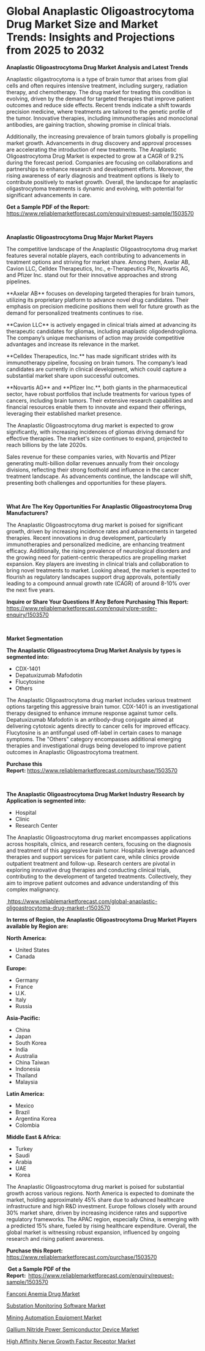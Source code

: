 <p><h1>Global Anaplastic Oligoastrocytoma Drug Market Size and Market Trends: Insights and Projections from 2025 to 2032</h1></p><p><strong>Anaplastic Oligoastrocytoma Drug Market Analysis and Latest Trends</strong></p>
<p><p>Anaplastic oligastrocytoma is a type of brain tumor that arises from glial cells and often requires intensive treatment, including surgery, radiation therapy, and chemotherapy. The drug market for treating this condition is evolving, driven by the demand for targeted therapies that improve patient outcomes and reduce side effects. Recent trends indicate a shift towards precision medicine, where treatments are tailored to the genetic profile of the tumor. Innovative therapies, including immunotherapies and monoclonal antibodies, are gaining traction, showing promise in clinical trials.</p><p>Additionally, the increasing prevalence of brain tumors globally is propelling market growth. Advancements in drug discovery and approval processes are accelerating the introduction of new treatments. The Anaplastic Oligoastrocytoma Drug Market is expected to grow at a CAGR of 9.2% during the forecast period. Companies are focusing on collaborations and partnerships to enhance research and development efforts. Moreover, the rising awareness of early diagnosis and treatment options is likely to contribute positively to market growth. Overall, the landscape for anaplastic oligastrocytoma treatments is dynamic and evolving, with potential for significant advancements in care.</p></p>
<p><strong>Get a Sample PDF of the Report:&nbsp;</strong> <a href="https://www.reliablemarketforecast.com/enquiry/request-sample/1503570?utm_campaign=1875&utm_medium=2&utm_source=Github&utm_content=ia&utm_term=23032025&utm_id=anaplastic-oligoastrocytoma-drug">https://www.reliablemarketforecast.com/enquiry/request-sample/1503570</a></p>
<p>&nbsp;</p>
<p><strong>Anaplastic Oligoastrocytoma Drug Major Market Players</strong></p>
<p><p>The competitive landscape of the Anaplastic Oligoastrocytoma drug market features several notable players, each contributing to advancements in treatment options and striving for market share. Among them, Axelar AB, Cavion LLC, Celldex Therapeutics, Inc., e-Therapeutics Plc, Novartis AG, and Pfizer Inc. stand out for their innovative approaches and strong pipelines.</p><p>**Axelar AB** focuses on developing targeted therapies for brain tumors, utilizing its proprietary platform to advance novel drug candidates. Their emphasis on precision medicine positions them well for future growth as the demand for personalized treatments continues to rise.</p><p>**Cavion LLC** is actively engaged in clinical trials aimed at advancing its therapeutic candidates for gliomas, including anaplastic oligodendroglioma. The company’s unique mechanisms of action may provide competitive advantages and increase its relevance in the market.</p><p>**Celldex Therapeutics, Inc.** has made significant strides with its immunotherapy pipeline, focusing on brain tumors. The company’s lead candidates are currently in clinical development, which could capture a substantial market share upon successful outcomes.</p><p>**Novartis AG** and **Pfizer Inc.**, both giants in the pharmaceutical sector, have robust portfolios that include treatments for various types of cancers, including brain tumors. Their extensive research capabilities and financial resources enable them to innovate and expand their offerings, leveraging their established market presence.</p><p>The Anaplastic Oligoastrocytoma drug market is expected to grow significantly, with increasing incidences of gliomas driving demand for effective therapies. The market's size continues to expand, projected to reach billions by the late 2020s.</p><p>Sales revenue for these companies varies, with Novartis and Pfizer generating multi-billion dollar revenues annually from their oncology divisions, reflecting their strong foothold and influence in the cancer treatment landscape. As advancements continue, the landscape will shift, presenting both challenges and opportunities for these players.</p></p>
<p>&nbsp;</p>
<p><strong>What Are The Key Opportunities For Anaplastic Oligoastrocytoma Drug Manufacturers?</strong></p>
<p><p>The Anaplastic Oligoastrocytoma drug market is poised for significant growth, driven by increasing incidence rates and advancements in targeted therapies. Recent innovations in drug development, particularly immunotherapies and personalized medicine, are enhancing treatment efficacy. Additionally, the rising prevalence of neurological disorders and the growing need for patient-centric therapeutics are propelling market expansion. Key players are investing in clinical trials and collaboration to bring novel treatments to market. Looking ahead, the market is expected to flourish as regulatory landscapes support drug approvals, potentially leading to a compound annual growth rate (CAGR) of around 8-10% over the next five years.</p></p>
<p><strong>Inquire or Share Your Questions If Any Before Purchasing This Report:</strong> <a href="https://www.reliablemarketforecast.com/enquiry/pre-order-enquiry/1503570?utm_campaign=1875&utm_medium=2&utm_source=Github&utm_content=ia&utm_term=23032025&utm_id=anaplastic-oligoastrocytoma-drug">https://www.reliablemarketforecast.com/enquiry/pre-order-enquiry/1503570</a></p>
<p>&nbsp;</p>
<p><strong>Market Segmentation</strong></p>
<p><strong>The Anaplastic Oligoastrocytoma Drug Market Analysis by types is segmented into:</strong></p>
<p><ul><li>CDX-1401</li><li>Depatuxizumab Mafodotin</li><li>Flucytosine</li><li>Others</li></ul></p>
<p><p>The Anaplastic Oligoastrocytoma drug market includes various treatment options targeting this aggressive brain tumor. CDX-1401 is an investigational therapy designed to enhance immune response against tumor cells. Depatuxizumab Mafodotin is an antibody-drug conjugate aimed at delivering cytotoxic agents directly to cancer cells for improved efficacy. Flucytosine is an antifungal used off-label in certain cases to manage symptoms. The "Others" category encompasses additional emerging therapies and investigational drugs being developed to improve patient outcomes in Anaplastic Oligoastrocytoma treatment.</p></p>
<p><strong>Purchase this Report:&nbsp;</strong><a href="https://www.reliablemarketforecast.com/purchase/1503570?utm_campaign=1875&utm_medium=2&utm_source=Github&utm_content=ia&utm_term=23032025&utm_id=anaplastic-oligoastrocytoma-drug">https://www.reliablemarketforecast.com/purchase/1503570</a></p>
<p>&nbsp;</p>
<p><strong>The Anaplastic Oligoastrocytoma Drug Market Industry Research by Application is segmented into:</strong></p>
<p><ul><li>Hospital</li><li>Clinic</li><li>Research Center</li></ul></p>
<p><p>The Anaplastic Oligoastrocytoma drug market encompasses applications across hospitals, clinics, and research centers, focusing on the diagnosis and treatment of this aggressive brain tumor. Hospitals leverage advanced therapies and support services for patient care, while clinics provide outpatient treatment and follow-up. Research centers are pivotal in exploring innovative drug therapies and conducting clinical trials, contributing to the development of targeted treatments. Collectively, they aim to improve patient outcomes and advance understanding of this complex malignancy.</p></p>
<p><a href="https://www.reliablemarketforecast.com/global-anaplastic-oligoastrocytoma-drug-market-r1503570?utm_campaign=1875&utm_medium=2&utm_source=Github&utm_content=ia&utm_term=23032025&utm_id=anaplastic-oligoastrocytoma-drug">&nbsp;https://www.reliablemarketforecast.com/global-anaplastic-oligoastrocytoma-drug-market-r1503570</a></p>
<p><strong>In terms of Region, the Anaplastic Oligoastrocytoma Drug Market Players available by Region are:</strong></p>
<p>
    <p> <strong> North America: </strong>
        <ul>
            <li>United States</li>
            <li>Canada</li>
        </ul>
        </p> 
    <p> <strong> Europe: </strong>
        <ul>
            <li>Germany</li>
            <li>France</li>
            <li>U.K.</li>
            <li>Italy</li>
            <li>Russia</li>
        </ul>
        </p> 
    <p> <strong> Asia-Pacific: </strong>
        <ul>
            <li>China</li>
            <li>Japan</li>
            <li>South Korea</li>
            <li>India</li>
            <li>Australia</li>
            <li>China Taiwan</li>
            <li>Indonesia</li>
            <li>Thailand</li>
            <li>Malaysia</li>
        </ul>
        </p> 
    <p> <strong> Latin America: </strong>
        <ul>
            <li>Mexico</li>
            <li>Brazil</li>
            <li>Argentina Korea</li>
            <li>Colombia</li>
        </ul>
        </p> 
    <p> <strong> Middle East & Africa: </strong>
        <ul>
            <li>Turkey</li>
            <li>Saudi</li>
            <li>Arabia</li>
            <li>UAE</li>
            <li>Korea</li>
        </ul>
    </p>
    </p>
<p><p>The Anaplastic Oligoastrocytoma drug market is poised for substantial growth across various regions. North America is expected to dominate the market, holding approximately 45% share due to advanced healthcare infrastructure and high R&D investment. Europe follows closely with around 30% market share, driven by increasing incidence rates and supportive regulatory frameworks. The APAC region, especially China, is emerging with a predicted 15% share, fueled by rising healthcare expenditure. Overall, the global market is witnessing robust expansion, influenced by ongoing research and rising patient awareness.</p></p>
<p><strong>Purchase this Report: </strong><a href="https://www.reliablemarketforecast.com/purchase/1503570?utm_campaign=1875&utm_medium=2&utm_source=Github&utm_content=ia&utm_term=23032025&utm_id=anaplastic-oligoastrocytoma-drug">https://www.reliablemarketforecast.com/purchase/1503570</a></p>
<p>&nbsp;<strong>Get a Sample PDF of the Report:&nbsp;&nbsp;</strong><a href="https://www.reliablemarketforecast.com/enquiry/request-sample/1503570?utm_campaign=1875&utm_medium=2&utm_source=Github&utm_content=ia&utm_term=23032025&utm_id=anaplastic-oligoastrocytoma-drug">https://www.reliablemarketforecast.com/enquiry/request-sample/1503570</a></p>
<p><strong></strong></p>
<p><p><a href="https://github.com/ziringebrur1/Market-Research-Report-List-1/blob/main/fanconi-anemia-drug-market.md?utm_campaign=1875&utm_medium=2&utm_source=Github&utm_content=ia&utm_term=23032025&utm_id=anaplastic-oligoastrocytoma-drug">Fanconi Anemia Drug Market</a></p><p><a href="https://github.com/kevoncesya4j/Market-Research-Report-List-1/blob/main/substation-monitoring-software-market.md?utm_campaign=1875&utm_medium=2&utm_source=Github&utm_content=ia&utm_term=23032025&utm_id=anaplastic-oligoastrocytoma-drug">Substation Monitoring Software Market</a></p><p><a href="https://github.com/sitarzerpa3d/Market-Research-Report-List-1/blob/main/mining-automation-equipment-market.md?utm_campaign=1875&utm_medium=2&utm_source=Github&utm_content=ia&utm_term=23032025&utm_id=anaplastic-oligoastrocytoma-drug">Mining Automation Equipment Market</a></p><p><a href="https://github.com/rentzszaszjn/Market-Research-Report-List-1/blob/main/gallium-nitride-power-semiconductor-device-market.md?utm_campaign=1875&utm_medium=2&utm_source=Github&utm_content=ia&utm_term=23032025&utm_id=anaplastic-oligoastrocytoma-drug">Gallium Nitride Power Semiconductor Device Market</a></p><p><a href="https://github.com/yenagmah/Market-Research-Report-List-1/blob/main/high-affinity-nerve-growth-factor-receptor-market.md?utm_campaign=1875&utm_medium=2&utm_source=Github&utm_content=ia&utm_term=23032025&utm_id=anaplastic-oligoastrocytoma-drug">High Affinity Nerve Growth Factor Receptor Market</a></p></p>